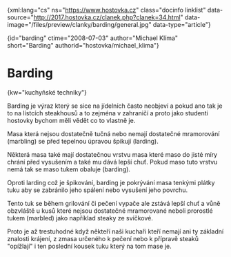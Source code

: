 
{xml:lang="cs" ns="https://www.hostovka.cz" class="docinfo linklist" data-source="http://2017.hostovka.cz/clanek.php?clanek=34.html" data-image="/files/preview/clanky/barding/general.jpg" data-type="article"}

{id="barding" ctime="2008-07-03" author="Michael Klíma" short="Barding" authorid="hostovka/michael_klima"}

# Barding

<!-- generated attribute kw by user_udpatekw.sh on 2019-03-13, do not edit -->

{kw="kuchyňské techniky"}

Barding je výraz který se sice na jídelních často neobjeví a pokud ano tak je to na lístcích steakhousů a to zejména v zahraničí a proto jako studenti hostovky bychom měli vědět co to vlastně je.

Masa která nejsou dostatečně tučná nebo nemají dostatečné mramorování (marbling) se před tepelnou úpravou špikují (larding).

Některá masa také mají dostatečnou vrstvu masa které maso do jisté míry chrání před vysušením a také mu dává lepší chuť. Pokud maso tuto vrstvu nemá tak se maso tukem obaluje (barding).

Oproti larding což je špikování, barding je pokrývání masa tenkými plátky tuku aby se zabránilo jeho spálení nebo vysušení jeho povrchu.

Tento tuk se během grilování či pečení vypače ale zstává lepší chuť a vůně obzvláště u kusů které nejsou dostatečné mramorované neboli prorostlé tukem (marbled) jako například steaky ze svíčkové.

Proto je až trestuhodné když někteří naši kuchaři kteří nemají ani ty základní znalosti krájení, z zmasa určeného k pečení nebo k přípravě steaků "opížlají" i ten poslední kousek tuku který na tom mase je.

